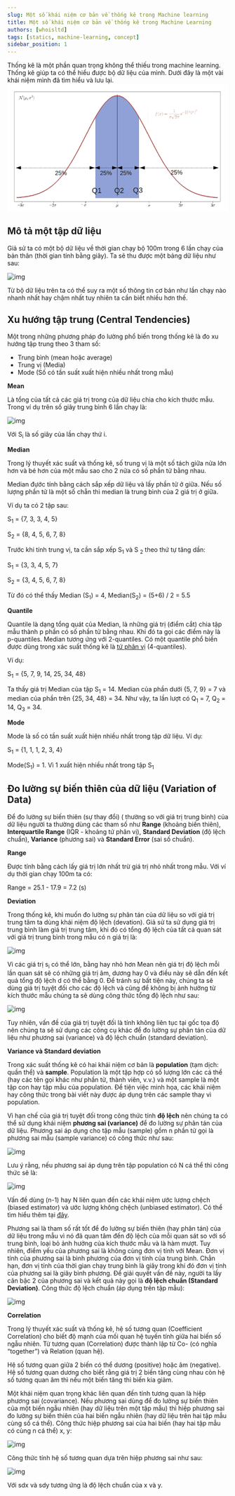 ```yaml
---
slug: Một số khái niệm cơ bản về thống kê trong Machine learning
title: Một số khái niệm cơ bản về thống kê trong Machine Learning
authors: [whoisltd]
tags: [statics, machine-learning, concept]
sidebar_position: 1
---
```

Thống kê là một phần quan trọng không thể thiếu trong machine learning. Thống kê giúp ta có thể hiểu được bộ dữ liệu của mình. Dưới đây là một vài khái niệm mình đã tìm hiểu và lưu lại. ![Quantile](./img/Iqr_with_quantile.png)

## **Mô tả một tập dữ liệu**

Giả sử ta có một bộ dữ liệu về thời gian chạy bộ 100m trong 6 lần chạy của bản thân (thời gian tính bằng giây). Ta sẽ thu được một bảng dữ liệu như sau:

![img](https://cldup.com/ce5pxlT19Z-3000x3000.png)

  Từ bộ dữ liệu trên ta có thể suy ra một số thông tin cơ bản như lần chạy nào nhanh nhất hay chậm nhất tuy nhiên ta cần biết nhiều hơn thế.

## **Xu hướng tập trung (Central Tendencies)**

Một trong những phương pháp đo lường phổ biến trong thống kê là đo xu hướng tập trung theo 3 tham số:

- Trung bình (mean hoặc average)
- Trung vị (Media)
- Mode (Số có tần suất xuất hiện nhiều nhất trong mẫu)

**Mean**

Là tổng của tất cả các giá trị trong của dữ liệu chia cho kích thước mẫu. Trong ví dụ trên số giây trung bình 6 lần chạy là:

![img](https://cldup.com/RZz9Hh1CQp-3000x3000.png)

Với S<sub>i</sub> là số giây của lần chạy thứ i.

**Median**

Trong lý thuyết xác suất và thống kê, số trung vị là một số tách giữa nửa lớn hơn và bé hơn của một mẫu sao cho 2 nửa có số phần tử bằng nhau. 

Median đựớc tính bằng cách sắp xếp dữ liệu và lấy phần tử ở giữa. Nếu số lượng phần tử là một số chẵn thì median là trung bình của 2 giá trị ở giữa.

Ví dụ ta có 2 tập sau:

S<sub>1</sub> = {7, 3, 3, 4, 5}

S<sub>2</sub> = {8, 4, 5, 6, 7, 8}

Trước khi tính trung vị, ta cần sắp xếp S<sub>1</sub> và S <sub>2</sub> theo thứ tự tăng dần:

S<sub>1</sub> = {3, 3, 4, 5, 7}

S<sub>2</sub> = {3, 4, 5, 6, 7, 8}

Từ đó có thể thấy Median (S<sub>1</sub>) = 4, Median(S<sub>2</sub>) = (5+6) / 2 = 5.5

**Quantile**

Quantile là dạng tổng quát của Median, là những giá trị (điểm cắt) chia tập mẫu thành p phần có số phần tử bằng nhau. Khi đó ta gọi các điểm này là p-quantiles. Median tương ứng với 2-quantiles. Có một quantile phổ biến được dùng trong xác suất thống kê là [tứ phân vị](https://vi.wikipedia.org/wiki/T%E1%BB%A9_ph%C3%A2n_v%E1%BB%8B) (4-quantiles).

Ví dụ:

S<sub>1</sub> = {5, 7, 9, 14, 25, 34, 48}

Ta thấy giá trị Median của tập S<sub>1</sub> = 14. Median của phần dưới {5, 7, 9} = 7 và median của phần trên {25, 34, 48} = 34. Như vậy, ta lần lượt có Q<sub>1</sub> = 7, Q<sub>2</sub> = 14, Q<sub>3</sub> = 34. 

**Mode**

Mode là số có tần suất xuất hiện nhiều nhất trong tập dữ liệu. Ví dụ:

S<sub>1</sub> = {1, 1, 1, 2, 3, 4}

Mode(S<sub>1</sub>) = 1. Vì 1 xuất hiện nhiều nhất trong tập S<sub>1</sub>

## **Đo lường sự biến thiên của dữ liệu (Variation of Data)**

Để đo lường sự biến thiên (sự thay đổi) ( thường so với giá trị trung bình) của dữ liệu người ta thường dùng các tham số như **Range** (khoảng biến thiên), **Interquartile Range** (IQR - khoảng tứ phân vị), **Standard Deviation** (độ lệch chuẩn), **Variance** (phương sai) và **Standard Error** (sai số chuẩn).

**Range**

Được tính bằng cách lấy giá trị lớn nhất trừ giá trị nhỏ nhất trong mẫu. Với ví dụ thời gian chạy 100m ta có:

Range = 25.1 - 17.9 = 7.2 (s)

**Deviation**

Trong thống kê, khi muốn đo lường sự phân tán của dữ liệu so với giá trị trung tâm ta dùng khái niệm độ lệch (devation). Giả sử ta sử dụng giá trị trung bình làm giá trị trung tâm, khi đó có tổng độ lệch của tất cả quan sát với giá trị trung bình trong mẫu có n giá trị là:

![img](https://cldup.com/1_gclwcaeU-3000x3000.png)

Vì các giá trị s<sub>i</sub> có thể lớn, bằng hay nhỏ hơn Mean nên giá trị độ lệch mỗi lần quan sát sẽ có những giá trị âm, dương hay 0 và điều này sẽ dẫn đến kết quả tổng độ lệch d có thể bằng 0. Để tránh sự bất tiện này, chúng ta sẽ dùng giá trị tuyệt đối cho các độ lệch và cũng để không bị ảnh hưởng từ kích thước mẫu chúng ta sẽ dùng công thức tổng độ lệch như sau:

![img](https://cldup.com/h6NX_KuGQ5-3000x3000.png)

Tuy nhiên, vấn đề của giá trị tuyệt đối là tính không liên tục tại gốc tọa độ nên chúng ta sẽ sử dụng các công cụ khác để đo lường sự phân tán của dữ liệu như phương sai (variance) và độ lệch chuẩn (standard deviation).

**Variance và Standard deviation**

Trong xác suất thống kê có hai khái niệm cơ bản là **population** (tạm dịch: quần thể) và **sample**. Population là một tập hợp có số lượng lớn các cá thể (hay các tên gọi khác như phần tử, thành viên, v.v.) và một sample là một tập con hay tập mẫu của population. Để tiện việc minh họa, các khái niệm hay công thức trong bài viết này được áp dụng trên các sample thay vì population.

Vì hạn chế của giá trị tuyệt đối trong công thức tính **độ lệch** nên chúng ta có thể sử dụng khái niệm **phương sai (variance)** để đo lường sự phân tán của dữ liệu. Phương sai áp dụng cho tập mẫu (sample) gồm n phần tử gọi là phương sai mẫu (sample variance) có công thức như sau:

![img](https://cldup.com/VErEhbqy5K-3000x3000.png)

Lưu ý rằng, nếu phương sai áp dụng trên tập population có N cá thể thì công thức sẽ là:

![img](https://cldup.com/B_DCgio2ID-3000x3000.png)

Vấn đề dùng (n-1) hay N liên quan đến các khái niệm ước lượng chệch (biased estimator) và ước lượng không chệch (unbiased estimator). Có thể tìm hiểu thêm tại [đây](https://en.wikipedia.org/wiki/Bessel%27s_correction).

Phương sai là tham số rất tốt để đo lường sự biến thiên (hay phân tán) của dữ liệu trong mẫu vì nó đã quan tâm đến độ lệch của mỗi quan sát so với số trung bình, loại bỏ ảnh hưởng của kích thước mẫu và là hàm mượt. Tuy nhiên, điểm yếu của phương sai là không cùng đơn vị tính với Mean. Đơn vị tính của phương sai là bình phương của đơn vị tính của trung bình. Chẳn hạn, đơn vị tính của thời gian chạy trung bình là giây trong khí đó đơn vị tính của phương sai là giây bình phương. Để giải quyết vấn đề này, người ta lấy căn bậc 2 của phương sai và kết quả này gọi là **độ lệch chuẩn (Standard Deviation)**. Công thức độ lệch chuẩn (áp dụng trên tập mẫu):

![img](https://cldup.com/xYiN6A8o7X-3000x3000.png)

**Correlation**

Trong lý thuyết xác suất và thống kê, hệ số tương quan (Coefficient Correlation) cho biết độ mạnh của mối quan hệ tuyến tính giữa hai biến số ngẫu nhiên. Từ tương quan (Correlation) được thành lập từ Co- (có nghĩa “together”) và Relation (quan hệ).

Hệ số tương quan giữa 2 biến có thể dương (positive) hoặc âm (negative). Hệ số tương quan dương cho biết rằng giá trị 2 biến tăng cùng nhau còn hệ số tương quan âm thì nếu một biến tăng thì biến kia giảm.

Một khái niệm quan trọng khác liên quan đến tính tương quan là hiệp phương sai (covariance). Nếu phương sai dùng để đo lường sự biến thiên của một biến ngẫu nhiên (hay dữ liệu trên một tập mẫu) thì hiệp phương sai đo lường sự biến thiên của hai biến ngẫu nhiên (hay dữ liệu trên hai tập mẫu cùng số cá thể). Công thức hiệp phương sai của hai biến (hay hai tập mẫu có cùng n cá thể) x, y:

![img](https://cldup.com/BU7VQs5VdH-3000x3000.png)

Công thức tính hệ số tương quan dựa trên hiệp phương sai như sau:

![img](https://cldup.com/03fGbeVD2F-3000x3000.png)

Với sdx và sdy tương ứng là độ lệch chuẩn của x và y.

